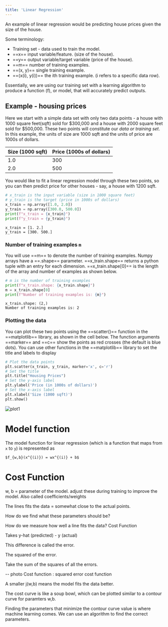 ```yaml
---
title: 'Linear Regression'
---
```


An example of linear regression would be predicting house prices given the size of the house.

Some terminology:

- Training set - data used to train the model.
- ==x== input variable/feature. (size of the house).
- ==y== output variable/target variable (price of the house).
- ==m== number of training examples.
- ==(x, y)== single training example.
- ==(x(i), y(i))== the ith training example. (i refers to a specific data row).

Essentially, we are using our training set with a learning algorithm to produce a function (f), or model, that will accurately predict outputs.

## Example - housing prices

Here we start with a simple data set with only two data points - a house with 1000 square feet(sqft) sold for \$300,000 and a house with 2000 square feet sold for \$500,000. These two points will constitute our _data or training set_. In this example, the units of size are 1000 sqft and the units of price are 1000s of dollars.

| Size (1000 sqft) | Price (1000s of dollars) |
| ---------------- | ------------------------ |
| 1.0              | 300                      |
| 2.0              | 500                      |

You would like to fit a linear regression model through these two points, so you can then predict price for other houses - say, a house with 1200 sqft.

```python
# x_train is the input variable (size in 1000 square feet)
# y_train is the target (price in 1000s of dollars)
x_train = np.array([1.0, 2.0])
y_train = np.array([300.0, 500.0])
print(f"x_train = {x_train}")
print(f"y_train = {y_train}")
```

```
x_train = [1. 2.]
y_train = [300. 500.]
```

### Number of training examples `m`

You will use ==m== to denote the number of training examples. Numpy arrays have a ==.shape== parameter. ==x_train.shape== returns a python tuple with an entry for each dimension. ==x_train.shape[0]== is the length of the array and number of examples as shown below.

```python
# m is the number of training examples
print(f"x_train.shape: {x_train.shape}")
m = x_train.shape[0]
print(f"Number of training examples is: {m}")
```

```
x_train.shape: (2,)
Number of training examples is: 2
```

### Plotting the data

You can plot these two points using the ==scatter()== function in the ==matplotlib== library, as shown in the cell below. The function arguments ==marker== and ==c== show the points as red crosses (the default is blue dots). You can use other functions in the ==matplotlib== library to set the title and labels to display

```python
# Plot the data points
plt.scatter(x_train, y_train, marker='x', c='r')
# Set the title
plt.title("Housing Prices")
# Set the y-axis label
plt.ylabel('Price (in 1000s of dollars)')
# Set the x-axis label
plt.xlabel('Size (1000 sqft)')
plt.show()
```

![plot1](/images/machine-learning/plot1.png)

# Model function

The model function for linear regression (which is a function that maps from `x` to `y`) is represented as

`$f_{w,b}(x^{(i)}) = wx^{(i)} + b$`

# Cost Function

w, b = parameter of the model. adjust these during training to improve the model. Also called coefficients/weights

The lines fits the data = somewhat close to the actual points.

How do we find what these parameters should be?

How do we measure how well a line fits the data? Cost Function

Takes y-hat (predicted) - y (actual)

This difference is called the error.

The squared of the error.

Take the sum of the squares of all the errors.

-- photo Cost function : squared error cost function

A smaller j(w,b) means the model fits the data better.

The cost curve is like a soup bowl, which can be plotted similar to a contour curve for paramters w,b.

Finding the parameters that minimize the contour curve value is where machine learning comes. We can use an algorithm to find the correct parameters.
